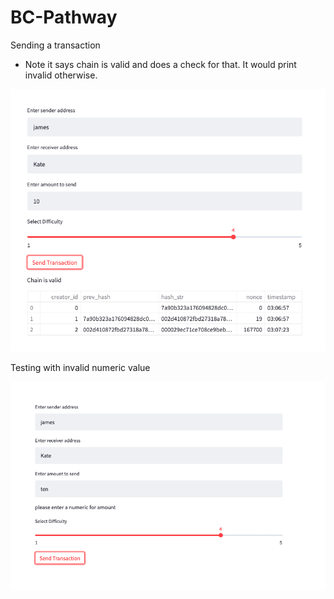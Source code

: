 # BC-Pathway


Sending a transaction

- Note it says chain is valid and does a check for that. It would print invalid otherwise.


![Image](Images/img_2.png "Image")

Testing with invalid numeric value


![Image](Images/img_3.png "Image")